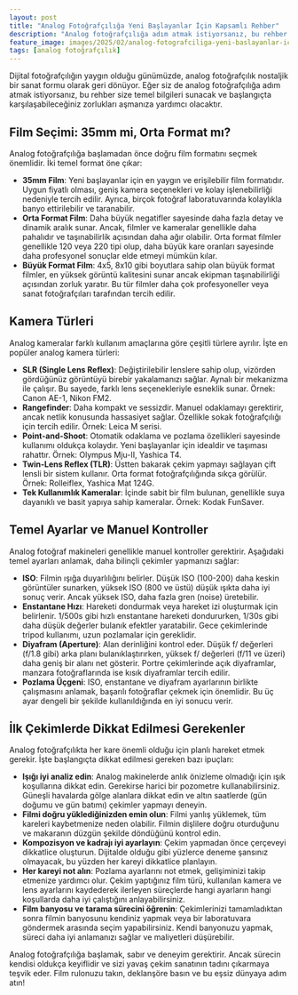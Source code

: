 ```yaml
---
layout: post
title: "Analog Fotoğrafçılığa Yeni Başlayanlar İçin Kapsamlı Rehber"
description: "Analog fotoğrafçılığa adım atmak istiyorsanız, bu rehber size temel bilgileri sunacaktır."
feature_image: images/2025/02/analog-fotografciliga-yeni-baslayanlar-icin-kapsamli-rehber.jpg
tags: [analog fotoğrafçılık]
---
```


Dijital fotoğrafçılığın yaygın olduğu günümüzde, analog fotoğrafçılık nostaljik bir sanat formu olarak geri dönüyor. Eğer siz de analog fotoğrafçılığa adım atmak istiyorsanız, bu rehber size temel bilgileri sunacak ve başlangıçta karşılaşabileceğiniz zorlukları aşmanıza yardımcı olacaktır.

<!--more-->

## Film Seçimi: 35mm mi, Orta Format mı?

Analog fotoğrafçılığa başlamadan önce doğru film formatını seçmek önemlidir. İki temel format öne çıkar:

- **35mm Film**: Yeni başlayanlar için en yaygın ve erişilebilir film formatıdır. Uygun fiyatlı olması, geniş kamera seçenekleri ve kolay işlenebilirliği nedeniyle tercih edilir. Ayrıca, birçok fotoğraf laboratuvarında kolaylıkla banyo ettirilebilir ve taranabilir.
- **Orta Format Film**: Daha büyük negatifler sayesinde daha fazla detay ve dinamik aralık sunar. Ancak, filmler ve kameralar genellikle daha pahalıdır ve taşınabilirlik açısından daha ağır olabilir. Orta format filmler genellikle 120 veya 220 tipi olup, daha büyük kare oranları sayesinde daha profesyonel sonuçlar elde etmeyi mümkün kılar.
- **Büyük Format Film**: 4x5, 8x10 gibi boyutlara sahip olan büyük format filmler, en yüksek görüntü kalitesini sunar ancak ekipman taşınabilirliği açısından zorluk yaratır. Bu tür filmler daha çok profesyoneller veya sanat fotoğrafçıları tarafından tercih edilir.

## Kamera Türleri

Analog kameralar farklı kullanım amaçlarına göre çeşitli türlere ayrılır. İşte en popüler analog kamera türleri:

- **SLR (Single Lens Reflex)**: Değiştirilebilir lenslere sahip olup, vizörden gördüğünüz görüntüyü birebir yakalamanızı sağlar. Aynalı bir mekanizma ile çalışır. Bu sayede, farklı lens seçenekleriyle esneklik sunar. Örnek: Canon AE-1, Nikon FM2.
- **Rangefinder**: Daha kompakt ve sessizdir. Manuel odaklamayı gerektirir, ancak netlik konusunda hassasiyet sağlar. Özellikle sokak fotoğrafçılığı için tercih edilir. Örnek: Leica M serisi.
- **Point-and-Shoot**: Otomatik odaklama ve pozlama özellikleri sayesinde kullanımı oldukça kolaydır. Yeni başlayanlar için idealdir ve taşıması rahattır. Örnek: Olympus Mju-II, Yashica T4.
- **Twin-Lens Reflex (TLR)**: Üstten bakarak çekim yapmayı sağlayan çift lensli bir sistem kullanır. Orta format fotoğrafçılığında sıkça görülür. Örnek: Rolleiflex, Yashica Mat 124G.
- **Tek Kullanımlık Kameralar**: İçinde sabit bir film bulunan, genellikle suya dayanıklı ve basit yapıya sahip kameralar. Örnek: Kodak FunSaver.

## Temel Ayarlar ve Manuel Kontroller

Analog fotoğraf makineleri genellikle manuel kontroller gerektirir. Aşağıdaki temel ayarları anlamak, daha bilinçli çekimler yapmanızı sağlar:

- **ISO**: Filmin ışığa duyarlılığını belirler. Düşük ISO (100-200) daha keskin görüntüler sunarken, yüksek ISO (800 ve üstü) düşük ışıkta daha iyi sonuç verir. Ancak yüksek ISO, daha fazla gren (noise) üretebilir.
- **Enstantane Hızı**: Hareketi dondurmak veya hareket izi oluşturmak için belirlenir. 1/500s gibi hızlı enstantane hareketi dondururken, 1/30s gibi daha düşük değerler bulanık efektler yaratabilir. Gece çekimlerinde tripod kullanımı, uzun pozlamalar için gereklidir.
- **Diyafram (Aperture)**: Alan derinliğini kontrol eder. Düşük f/ değerleri (f/1.8 gibi) arka planı bulanıklaştırırken, yüksek f/ değerleri (f/11 ve üzeri) daha geniş bir alanı net gösterir. Portre çekimlerinde açık diyaframlar, manzara fotoğraflarında ise kısık diyaframlar tercih edilir.
- **Pozlama Üçgeni**: ISO, enstantane ve diyafram ayarlarının birlikte çalışmasını anlamak, başarılı fotoğraflar çekmek için önemlidir. Bu üç ayar dengeli bir şekilde kullanıldığında en iyi sonucu verir.

## İlk Çekimlerde Dikkat Edilmesi Gerekenler

Analog fotoğrafçılıkta her kare önemli olduğu için planlı hareket etmek gerekir. İşte başlangıçta dikkat edilmesi gereken bazı ipuçları:

- **Işığı iyi analiz edin**: Analog makinelerde anlık önizleme olmadığı için ışık koşullarına dikkat edin. Gerekirse harici bir pozometre kullanabilirsiniz. Güneşli havalarda gölge alanlara dikkat edin ve altın saatlerde (gün doğumu ve gün batımı) çekimler yapmayı deneyin.
- **Filmi doğru yüklediğinizden emin olun**: Filmi yanlış yüklemek, tüm kareleri kaybetmenize neden olabilir. Filmin dişlilere doğru oturduğunu ve makaranın düzgün şekilde döndüğünü kontrol edin.
- **Kompozisyon ve kadrajı iyi ayarlayın**: Çekim yapmadan önce çerçeveyi dikkatlice oluşturun. Dijitalde olduğu gibi yüzlerce deneme şansınız olmayacak, bu yüzden her kareyi dikkatlice planlayın.
- **Her kareyi not alın**: Pozlama ayarlarını not etmek, gelişiminizi takip etmenize yardımcı olur. Çekim yaptığınız film türü, kullanılan kamera ve lens ayarlarını kaydederek ilerleyen süreçlerde hangi ayarların hangi koşullarda daha iyi çalıştığını anlayabilirsiniz.
- **Film banyosu ve tarama sürecini öğrenin**: Çekimlerinizi tamamladıktan sonra filmin banyosunu kendiniz yapmak veya bir laboratuvara göndermek arasında seçim yapabilirsiniz. Kendi banyonuzu yapmak, süreci daha iyi anlamanızı sağlar ve maliyetleri düşürebilir.

Analog fotoğrafçılığa başlamak, sabır ve deneyim gerektirir. Ancak sürecin kendisi oldukça keyiflidir ve sizi yavaş çekim sanatının tadını çıkarmaya teşvik eder. Film rulonuzu takın, deklanşöre basın ve bu eşsiz dünyaya adım atın!